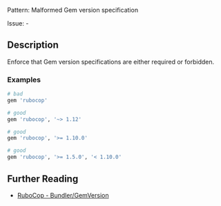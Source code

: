 Pattern: Malformed Gem version specification

Issue: -

## Description

Enforce that Gem version specifications are either required or forbidden.

### Examples

```ruby
# bad
gem 'rubocop'

# good
gem 'rubocop', '~> 1.12'

# good
gem 'rubocop', '>= 1.10.0'

# good
gem 'rubocop', '>= 1.5.0', '< 1.10.0'
```

## Further Reading

* [RuboCop - Bundler/GemVersion](https://docs.rubocop.org/rubocop/cops_bundler.html#bundlergemversion)
